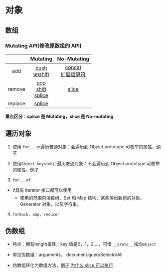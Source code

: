 # 对象





## 数组

### Mutating API(修改原数组的 API)

|         |                           Mutating                           |                         No-Mutating                          |
| :-----: | :----------------------------------------------------------: | :----------------------------------------------------------: |
|   add   | [push](https://developer.mozilla.org/en-US/docs/Web/JavaScript/Reference/Global_Objects/Array/push)<br />[unshift](https://developer.mozilla.org/en-US/docs/Web/JavaScript/Reference/Global_Objects/Array/unshift) | [concat](https://developer.mozilla.org/en-US/docs/Web/JavaScript/Reference/Global_Objects/Array/concat)<br />[扩展运算符](https://developer.mozilla.org/zh-CN/docs/Web/JavaScript/Reference/Operators/Spread_syntax) |
| remove  | [pop](https://developer.mozilla.org/en-US/docs/Web/JavaScript/Reference/Global_Objects/Array/pop)<br />[shift](https://developer.mozilla.org/en-US/docs/Web/JavaScript/Reference/Global_Objects/Array/shift)<br />[splice](https://developer.mozilla.org/en-US/docs/Web/JavaScript/Reference/Global_Objects/Array/splice) | [slice](https://developer.mozilla.org/en-US/docs/Web/JavaScript/Reference/Global_Objects/Array/slice) |
| replace | [splice](https://developer.mozilla.org/en-US/docs/Web/JavaScript/Reference/Global_Objects/Array/splice) |                                                              |

**重点区分：splice 是 Mutating，slice 是 No-mutating**

## 遍历对象

1. 使用 `for...in`遍历普通对象：会遍历到 Object.prototype 可枚举的属性，[例子](https://jsbin.com/lifarujubi/1/edit?js,console,output)

2. 使用`Object.keys(obj)`遍历普通对象：不会遍历到 Object.prototype 可枚举的属性，[例子](https://jsbin.com/vabowucaza/1/edit?js,console,output)

3. `for...of`
- ❓具有 iterator 接口都可以使用
   - 使用的范围包括数组、Set 和 Map 结构、某些类似数组的对象、Generator 对象，以及字符串。

4. `forEach, map, reducer`





## 伪数组

- 特点：拥有length属性，key 值是0，1，2... ，可惜 `__proto__` 指向`object`

- 常见伪数组：arguments， document.querySelectorAll

- 伪数组转化为数组方法，[例子](https://jsbin.com/vuxefolezi/1/edit?js,console,output) [为什么 slice 可以执行](https://stackoverflow.com/questions/7056925/how-does-array-prototype-slice-call-work)